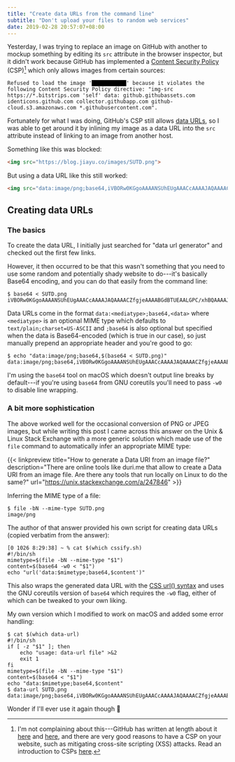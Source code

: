```yaml
---
title: "Create data URLs from the command line"
subtitle: "Don't upload your files to random web services"
date: 2019-02-28 20:57:07+08:00
---
```


Yesterday, I was trying to replace an image on GitHub with another to mockup something by editing
its `src` attribute in the browser inspector, but it didn't work because GitHub has implemented a
[Content Security Policy](https://developer.mozilla.org/en-US/docs/Web/HTTP/CSP) (CSP)[^1] which
only allows images from certain sources:

<pre style="white-space: pre-wrap;"><code>Refused to load the image '<span style="background: black;">           </span>' because it violates the following Content Security Policy directive: "img-src https://*.bitstrips.com 'self' data: github.githubassets.com identicons.github.com collector.githubapp.com github-cloud.s3.amazonaws.com *.githubusercontent.com".</code></pre>

Fortunately for what I was doing, GitHub's CSP still allows [data
URLs](https://developer.mozilla.org/en-US/docs/Web/HTTP/Basics_of_HTTP/Data_URIs), so I was able to
get around it by inlining my image as a data URL into the `src` attribute instead of linking to an
image from another host.

Something like this was blocked:

```html
<img src="https://blog.jiayu.co/images/SUTD.png">
```

But using a data URL like this still worked:

```html
<img src="data:image/png;base64,iVBORw0KGgoAAAANSUhEUgAAACcAAAAJAQAAAACZfgjeAAAABGdBTUEAALGPC/xhBQAAAAJiS0dEAAHdihOkAAAAB3RJTUUH4gYRBR0dahwXXQAAAD1JREFUCNdjYAgNYGFgqL8aX/+HwSE00IUFyI6N/8LAEBoaIsLwPzw0/AsDY0BoCAvD//ir4X8YGBxEQxgAzdQRP6/iZycAAAAldEVYdGRhdGU6Y3JlYXRlADIwMTgtMDYtMTVUMjM6Mjk6MjUrMDg6MDCObV7UAAAAJXRFWHRkYXRlOm1vZGlmeQAyMDE4LTA2LTE1VDIzOjI5OjI1KzA4OjAw/zDmaAAAAABJRU5ErkJggg==">
```

## Creating data URLs

### The basics

To create the data URL, I initially just searched for "data url generator" and checked out the
first few links.

However, it then occurred to be that this wasn't something that you need to use some random
and potentially shady website to do---it's basically Base64 encoding, and you can do that easily
from the command line:

```console
$ base64 < SUTD.png
iVBORw0KGgoAAAANSUhEUgAAACcAAAAJAQAAAACZfgjeAAAABGdBTUEAALGPC/xhBQAAAAJiS0dEAAHdihOkAAAAB3RJTUUH4gYRBR0dahwXXQAAAD1JREFUCNdjYAgNYGFgqL8aX/+HwSE00IUFyI6N/8LAEBoaIsLwPzw0/AsDY0BoCAvD//ir4X8YGBxEQxgAzdQRP6/iZycAAAAldEVYdGRhdGU6Y3JlYXRlADIwMTgtMDYtMTVUMjM6Mjk6MjUrMDg6MDCObV7UAAAAJXRFWHRkYXRlOm1vZGlmeQAyMDE4LTA2LTE1VDIzOjI5OjI1KzA4OjAw/zDmaAAAAABJRU5ErkJggg==
```

Data URLs come in the format `data:<mediatype>;base64,<data>` where `<mediatype>` is an optional
MIME type which defaults to `text/plain;charset=US-ASCII` and `;base64` is also optional but
specified when the data is Base64-encoded (which is true in our case), so just manually prepend an
appropriate header and you're good to go:

```console
$ echo "data:image/png;base64,$(base64 < SUTD.png)"
data:image/png;base64,iVBORw0KGgoAAAANSUhEUgAAACcAAAAJAQAAAACZfgjeAAAABGdBTUEAALGPC/xhBQAAAAJiS0dEAAHdihOkAAAAB3RJTUUH4gYRBR0dahwXXQAAAD1JREFUCNdjYAgNYGFgqL8aX/+HwSE00IUFyI6N/8LAEBoaIsLwPzw0/AsDY0BoCAvD//ir4X8YGBxEQxgAzdQRP6/iZycAAAAldEVYdGRhdGU6Y3JlYXRlADIwMTgtMDYtMTVUMjM6Mjk6MjUrMDg6MDCObV7UAAAAJXRFWHRkYXRlOm1vZGlmeQAyMDE4LTA2LTE1VDIzOjI5OjI1KzA4OjAw/zDmaAAAAABJRU5ErkJggg==
```

I'm using the `base64` tool on macOS which doesn't output line breaks by default---if you're using
`base64` from GNU coreutils you'll need to pass `-w0` to disable line wrapping.

### A bit more sophistication

The above worked well for the occasional conversion of PNG or JPEG images, but while writing this
post I came across this answer on the Unix & Linux Stack Exchange with a more generic solution which
made use of the `file` command to automatically infer an appropriate MIME type:

{{< linkpreview title="How to generate a Data URI from an image file?" description="There are online tools like duri.me that allow to create a Data URI from an image file. Are there any tools that run locally on Linux to do the same?" url="https://unix.stackexchange.com/a/247846" >}}

Inferring the MIME type of a file:

```console
$ file -bN --mime-type SUTD.png 
image/png
```

The author of that answer provided his own script for creating data URLs (copied verbatim from the
answer):

```console
[0 1026 8:29:38] ~ % cat $(which cssify.sh)
#!/bin/sh
mimetype=$(file -bN --mime-type "$1")
content=$(base64 -w0 < "$1")
echo "url('data:$mimetype;base64,$content')"
```

This also wraps the generated data URL with the [CSS url()
syntax](https://developer.mozilla.org/en-US/docs/Web/CSS/url) and uses the GNU coreutils version of
`base64` which requires the `-w0` flag, either of which can be tweaked to your own liking.

My own version which I modified to work on macOS and added some error handling:

```console
$ cat $(which data-url)
#!/bin/sh
if [ -z "$1" ]; then
	echo "usage: data-url file" >&2
	exit 1
fi
mimetype=$(file -bN --mime-type "$1")
content=$(base64 < "$1")
echo "data:$mimetype;base64,$content"
$ data-url SUTD.png 
data:image/png;base64,iVBORw0KGgoAAAANSUhEUgAAACcAAAAJAQAAAACZfgjeAAAABGdBTUEAALGPC/xhBQAAAAJiS0dEAAHdihOkAAAAB3RJTUUH4gYRBR0dahwXXQAAAD1JREFUCNdjYAgNYGFgqL8aX/+HwSE00IUFyI6N/8LAEBoaIsLwPzw0/AsDY0BoCAvD//ir4X8YGBxEQxgAzdQRP6/iZycAAAAldEVYdGRhdGU6Y3JlYXRlADIwMTgtMDYtMTVUMjM6Mjk6MjUrMDg6MDCObV7UAAAAJXRFWHRkYXRlOm1vZGlmeQAyMDE4LTA2LTE1VDIzOjI5OjI1KzA4OjAw/zDmaAAAAABJRU5ErkJggg==
```

Wonder if I'll ever use it again though 🐣

[^1]: I'm not complaining about this---GitHub has written at length about it [here](https://githubengineering.com/githubs-csp-journey/) and [here](https://githubengineering.com/githubs-post-csp-journey/), and there are very good reasons to have a CSP on your website, such as mitigating cross-site scripting (XSS) attacks. Read an introduction to CSPs [here](https://scotthelme.co.uk/content-security-policy-an-introduction/).
